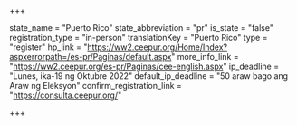 +++

state_name = "Puerto Rico"
state_abbreviation = "pr"
is_state = "false"
registration_type = "in-person"
translationKey = "Puerto Rico"
type = "register"
hp_link = "https://ww2.ceepur.org/Home/Index?aspxerrorpath=/es-pr/Paginas/default.aspx"
more_info_link = "https://ww2.ceepur.org/es-pr/Paginas/cee-english.aspx"
ip_deadline = "Lunes, ika-19 ng Oktubre 2022"
default_ip_deadline = "50 araw bago ang Araw ng Eleksyon"
confirm_registration_link = "https://consulta.ceepur.org/"

+++